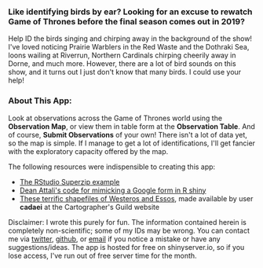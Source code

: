 ### Like identifying birds by ear? Looking for an excuse to rewatch Game of Thrones before the final season comes out in 2019?

Help ID the birds singing and chirping away in the background of the
show! I've loved noticing Prairie Warblers in the Red Waste and the
Dothraki Sea, loons wailing at Riverrun, Northern Cardinals chirping
cheerily away in Dorne, and much more. However, there are a lot of bird
sounds on this show, and it turns out I just don't know that many birds.
I could use your help!

### About This App:

Look at observations across the Game of Thrones world using the
**Observation Map**, or view them in table form at the **Observation
Table**. And of course, **Submit Observations** of your own! There isn't
a lot of data yet, so the map is simple. If I manage to get a lot of
identifications, I'll get fancier with the exploratory capacity offered
by the map.

The following resources were indispensible to creating this app:

-   [The RStudio Superzip
    example](https://github.com/rstudio/shiny-examples/tree/master/063-superzip-example)
-   [Dean Attali's code for mimicking a Google form in R
    shiny](https://deanattali.com/2015/06/14/mimicking-google-form-shiny/)
-   [These terrific shapefiles of Westeros and
    Essos](https://www.cartographersguild.com/showthread.php?t=30472),
    made available by user **cadaei** at the Cartographer's Guild
    website

Disclaimer: I wrote this purely for fun. The information contained
herein is completely non-scientific; some of my IDs may be wrong. You
can contact me via [twitter](https://twitter.com/CBalantic),
[github](https://github.com/cbalantic/), or
[email](https://cbalantic.github.io/about/) if you notice a mistake or
have any suggestions/ideas. The app is hosted for free on
shinyserver.io, so if you lose access, I've run out of free server time
for the month.
